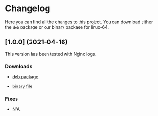 # Changelog

Here you can find all the changes to this project. You can download either the `deb` package or our binary package for linux-64.

## [1.0.0] (2021-04-16)

This version has been tested with Nginx logs.

### Downloads

* [deb package](https://storage.googleapis.com/tbtail-releases/tbtail_1.0.0_amd64.deb)

* [binary file](https://storage.googleapis.com/tbtail-releases/tbtail_1.0.0_amd64)

### Fixes
- N/A
